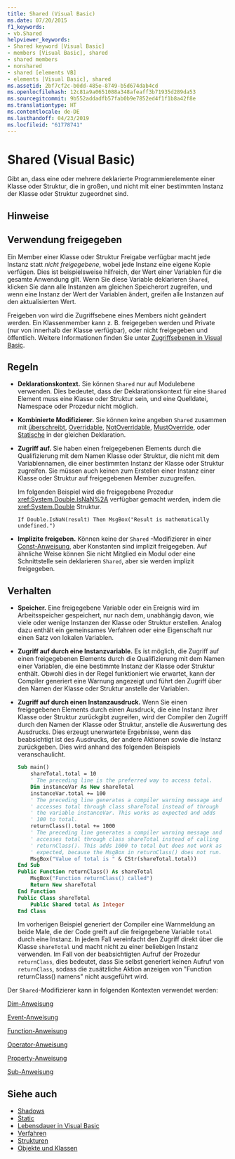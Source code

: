 ```yaml
---
title: Shared (Visual Basic)
ms.date: 07/20/2015
f1_keywords:
- vb.Shared
helpviewer_keywords:
- Shared keyword [Visual Basic]
- members [Visual Basic], shared
- shared members
- nonshared
- shared [elements VB]
- elements [Visual Basic], shared
ms.assetid: 2bf7cf2c-b0dd-485e-8749-b5d674dab4cd
ms.openlocfilehash: 12c81a9a0651088a348afeaff3b71935d289da53
ms.sourcegitcommit: 9b552addadfb57fab0b9e7852ed4f1f1b8a42f8e
ms.translationtype: HT
ms.contentlocale: de-DE
ms.lasthandoff: 04/23/2019
ms.locfileid: "61778741"
---
```

# <a name="shared-visual-basic"></a>Shared (Visual Basic)
Gibt an, dass eine oder mehrere deklarierte Programmierelemente einer Klasse oder Struktur, die in großen, und nicht mit einer bestimmten Instanz der Klasse oder Struktur zugeordnet sind.  
  
## <a name="remarks"></a>Hinweise  
  
## <a name="when-to-use-shared"></a>Verwendung freigegeben  
 Ein Member einer Klasse oder Struktur Freigabe verfügbar macht jede Instanz statt *nicht freigegebene*, wobei jede Instanz eine eigene Kopie verfügen. Dies ist beispielsweise hilfreich, der Wert einer Variablen für die gesamte Anwendung gilt. Wenn Sie diese Variable deklarieren `Shared`, klicken Sie dann alle Instanzen am gleichen Speicherort zugreifen, und wenn eine Instanz der Wert der Variablen ändert, greifen alle Instanzen auf den aktualisierten Wert.  
  
 Freigeben von wird die Zugriffsebene eines Members nicht geändert werden. Ein Klassenmember kann z. B. freigegeben werden und Private (nur von innerhalb der Klasse verfügbar), oder nicht freigegeben und öffentlich. Weitere Informationen finden Sie unter [Zugriffsebenen in Visual Basic](../../../visual-basic/programming-guide/language-features/declared-elements/access-levels.md).  
  
## <a name="rules"></a>Regeln  
  
- **Deklarationskontext.** Sie können `Shared` nur auf Modulebene verwenden. Dies bedeutet, dass der Deklarationskontext für eine `Shared` Element muss eine Klasse oder Struktur sein, und eine Quelldatei, Namespace oder Prozedur nicht möglich.  
  
- **Kombinierte Modifizierer.** Sie können keine angeben `Shared` zusammen mit [überschreibt](../../../visual-basic/language-reference/modifiers/overrides.md), [Overridable](../../../visual-basic/language-reference/modifiers/overridable.md), [NotOverridable](../../../visual-basic/language-reference/modifiers/notoverridable.md), [MustOverride](../../../visual-basic/language-reference/modifiers/mustoverride.md), oder [ Statische](../../../visual-basic/language-reference/modifiers/static.md) in der gleichen Deklaration.  
  
- **Zugriff auf.** Sie haben einen freigegebenen Elements durch die Qualifizierung mit dem Namen Klasse oder Struktur, die nicht mit dem Variablennamen, die einer bestimmten Instanz der Klasse oder Struktur zugreifen. Sie müssen auch keinen zum Erstellen einer Instanz einer Klasse oder Struktur auf freigegebenen Member zuzugreifen.  
  
     Im folgenden Beispiel wird die freigegebene Prozedur <xref:System.Double.IsNaN%2A> verfügbar gemacht werden, indem die <xref:System.Double> Struktur.  
  
     `If Double.IsNaN(result) Then MsgBox("Result is mathematically undefined.")`  
  
- **Implizite freigeben.** Können keine der `Shared` -Modifizierer in einer [Const-Anweisung](../../../visual-basic/language-reference/statements/const-statement.md), aber Konstanten sind implizit freigegeben. Auf ähnliche Weise können Sie nicht Mitglied ein Modul oder eine Schnittstelle sein deklarieren `Shared`, aber sie werden implizit freigegeben.  
  
## <a name="behavior"></a>Verhalten  
  
- **Speicher.** Eine freigegebene Variable oder ein Ereignis wird im Arbeitsspeicher gespeichert, nur nach dem, unabhängig davon, wie viele oder wenige Instanzen der Klasse oder Struktur erstellen. Analog dazu enthält ein gemeinsames Verfahren oder eine Eigenschaft nur einen Satz von lokalen Variablen.  
  
- **Zugriff auf durch eine Instanzvariable.** Es ist möglich, die Zugriff auf einen freigegebenen Elements durch die Qualifizierung mit dem Namen einer Variablen, die eine bestimmte Instanz der Klasse oder Struktur enthält. Obwohl dies in der Regel funktioniert wie erwartet, kann der Compiler generiert eine Warnung angezeigt und führt den Zugriff über den Namen der Klasse oder Struktur anstelle der Variablen.  
  
- **Zugriff auf durch einen Instanzausdruck.** Wenn Sie einen freigegebenen Elements durch einen Ausdruck, die eine Instanz ihrer Klasse oder Struktur zurückgibt zugreifen, wird der Compiler den Zugriff durch den Namen der Klasse oder Struktur, anstelle die Auswertung des Ausdrucks. Dies erzeugt unerwartete Ergebnisse, wenn das beabsichtigt ist des Ausdrucks, der andere Aktionen sowie die Instanz zurückgeben. Dies wird anhand des folgenden Beispiels veranschaulicht.  
  
    ```vb
    Sub main()  
        shareTotal.total = 10  
        ' The preceding line is the preferred way to access total.  
        Dim instanceVar As New shareTotal  
        instanceVar.total += 100  
        ' The preceding line generates a compiler warning message and  
        ' accesses total through class shareTotal instead of through  
        ' the variable instanceVar. This works as expected and adds  
        ' 100 to total.  
        returnClass().total += 1000  
        ' The preceding line generates a compiler warning message and  
        ' accesses total through class shareTotal instead of calling  
        ' returnClass(). This adds 1000 to total but does not work as  
        ' expected, because the MsgBox in returnClass() does not run.  
        MsgBox("Value of total is " & CStr(shareTotal.total))  
    End Sub  
    Public Function returnClass() As shareTotal  
        MsgBox("Function returnClass() called")  
        Return New shareTotal  
    End Function  
    Public Class shareTotal  
        Public Shared total As Integer  
    End Class  
    ```  
  
     Im vorherigen Beispiel generiert der Compiler eine Warnmeldung an beide Male, die der Code greift auf die freigegebene Variable `total` durch eine Instanz. In jedem Fall vereinfacht den Zugriff direkt über die Klasse `shareTotal` und macht nicht zu einer beliebigen Instanz verwenden. Im Fall von der beabsichtigten Aufruf der Prozedur `returnClass`, dies bedeutet, dass Sie selbst generiert keinen Aufruf von `returnClass`, sodass die zusätzliche Aktion anzeigen von "Function returnClass() namens" nicht ausgeführt wird.  
  
 Der `Shared`-Modifizierer kann in folgenden Kontexten verwendet werden:  
  
 [Dim-Anweisung](../../../visual-basic/language-reference/statements/dim-statement.md)  
  
 [Event-Anweisung](../../../visual-basic/language-reference/statements/event-statement.md)  
  
 [Function-Anweisung](../../../visual-basic/language-reference/statements/function-statement.md)  
  
 [Operator-Anweisung](../../../visual-basic/language-reference/statements/operator-statement.md)  
  
 [Property-Anweisung](../../../visual-basic/language-reference/statements/property-statement.md)  
  
 [Sub-Anweisung](../../../visual-basic/language-reference/statements/sub-statement.md)  
  
## <a name="see-also"></a>Siehe auch

- [Shadows](../../../visual-basic/language-reference/modifiers/shadows.md)
- [Static](../../../visual-basic/language-reference/modifiers/static.md)
- [Lebensdauer in Visual Basic](../../../visual-basic/programming-guide/language-features/declared-elements/lifetime.md)
- [Verfahren](../../../visual-basic/programming-guide/language-features/procedures/index.md)
- [Strukturen](../../../visual-basic/programming-guide/language-features/data-types/structures.md)
- [Objekte und Klassen](../../../visual-basic/programming-guide/language-features/objects-and-classes/index.md)
